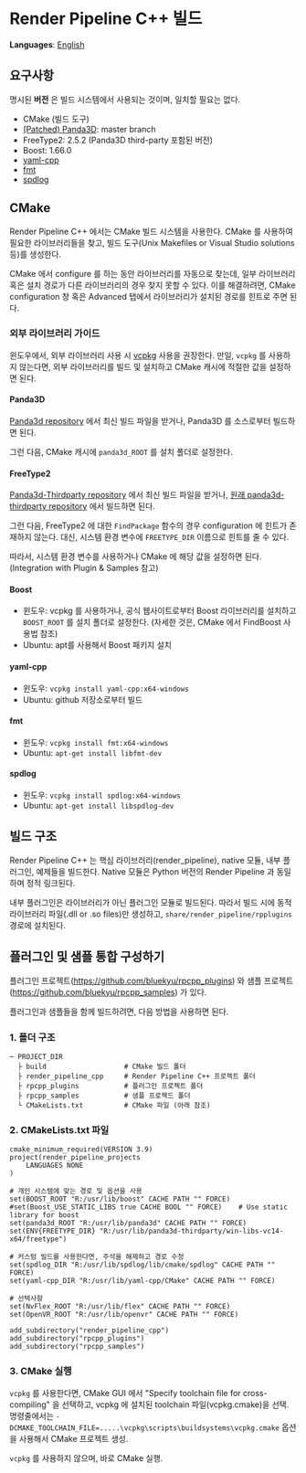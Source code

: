 # Render Pipeline C++ 빌드
**Languages**: [English](../build_rpcpp.md)

## 요구사항
명시된 **버전** 은 빌드 시스템에서 사용되는 것이며, 일치할 필요는 없다.

- CMake (빌드 도구)
- [(Patched) Panda3D](https://github.com/bluekyu/panda3d): master branch
- FreeType2: 2.5.2 (Panda3D third-party 포함된 버전)
- Boost: 1.66.0
- [yaml-cpp](https://github.com/jbeder/yaml-cpp)
- [fmt](https://github.com/fmtlib/fmt)
- [spdlog](https://github.com/gabime/spdlog)



## CMake
Render Pipeline C++ 에서는 CMake 빌드 시스템을 사용한다.
CMake 를 사용하여 필요한 라이브러리들을 찾고, 빌드 도구(Unix Makefiles or Visual Studio solutions 등)를 생성한다.

CMake 에서 configure 를 하는 동안 라이브러리를 자동으로 찾는데, 일부 라이브러리 혹은 설치 경로가 다른 라이브러리의 경우
찾지 못할 수 있다. 이를 해결하려면, CMake configuration 창 혹은 Advanced 탭에서 라이브러리가 설치된 경로를 힌트로 주면 된다.

### 외부 라이브러리 가이드
윈도우에서, 외부 라이브러리 사용 시 [vcpkg](https://github.com/Microsoft/vcpkg) 사용을 권장한다.
만일, `vcpkg` 를 사용하지 않는다면, 외부 라이브러리를 빌드 및 설치하고 CMake 캐시에 적절한 값을 설정하면 된다.


#### Panda3D
[Panda3d repository](https://github.com/bluekyu/panda3d) 에서 최신 빌드 파일을 받거나,
Panda3D 를 소스로부터 빌드하면 된다.

그런 다음, CMake 캐시에 `panda3d_ROOT` 를 설치 폴더로 설정한다.

#### FreeType2
[Panda3d-Thirdparty repository](https://github.com/bluekyu/panda3d-thirdparty) 에서
최신 빌드 파일을 받거나,
[원래 panda3d-thirdparty repository](https://github.com/rdb/panda3d-thirdparty) 에서 빌드하면 된다.

그런 다음, FreeType2 에 대한 `FindPackage` 함수의 경우 configuration 에 힌트가 존재하지 않는다.
대신, 시스템 환경 변수에 `FREETYPE_DIR` 이름으로 힌트를 줄 수 있다.

따라서, 시스템 환경 변수를 사용하거나 CMake 에 해당 값을 설정하면 된다. (Integration with Plugin & Samples 참고)

#### Boost
- 윈도우: vcpkg 를 사용하거나, 공식 웹사이트로부터 Boost 라이브러리를 설치하고 `BOOST_ROOT` 를 설치 폴더로 설정한다.
  (자세한 것은, CMake 에서 FindBoost 사용법 참조)
- Ubuntu: apt를 사용해서 Boost 패키지 설치

#### yaml-cpp
- 윈도우: `vcpkg install yaml-cpp:x64-windows`
- Ubuntu: github 저장소로부터 빌드

#### fmt
- 윈도우: `vcpkg install fmt:x64-windows`
- Ubuntu: `apt-get install libfmt-dev`

#### spdlog
- 윈도우: `vcpkg install spdlog:x64-windows`
- Ubuntu: `apt-get install libspdlog-dev`



## 빌드 구조
Render Pipeline C++ 는 핵심 라이브러리(render_pipeline), native 모듈, 내부 플러그인, 예제들을 빌드한다.
Native 모듈은 Python 버전의 Render Pipeline 과 동일하며 정적 링크된다.

내부 플러그인은 라이브러리가 아닌 플러그인 모듈로 빌드된다. 따라서 빌드 시에 동적 라이브러리 파일(.dll or .so files)만 생성하고,
`share/render_pipeline/rpplugins` 경로에 설치된다.



## 플러그인 및 샘플 통합 구성하기
플러그인 프로젝트(https://github.com/bluekyu/rpcpp_plugins) 와
샘플 프로젝트(https://github.com/bluekyu/rpcpp_samples) 가 있다.

플러그인과 샘플들을 함께 빌드하려면, 다음 방법을 사용하면 된다.

### 1. 폴더 구조
```
─ PROJECT_DIR
  ├ build                   # CMake 빌드 폴더
  ├ render_pipeline_cpp     # Render Pipeline C++ 프로젝트 폴더
  ├ rpcpp_plugins           # 플러그인 프로젝트 폴더
  ├ rpcpp_samples           # 샘플 프로젝드 폴더
  └ CMakeLists.txt          # CMake 파일 (아래 참조)
```

### 2. CMakeLists.txt 파일
```
cmake_minimum_required(VERSION 3.9)
project(render_pipeline_projects
    LANGUAGES NONE
)

# 개인 시스템에 맞는 경로 및 옵션을 사용
set(BOOST_ROOT "R:/usr/lib/boost" CACHE PATH "" FORCE)
#set(Boost_USE_STATIC_LIBS true CACHE BOOL "" FORCE)    # Use static library for boost
set(panda3d_ROOT "R:/usr/lib/panda3d" CACHE PATH "" FORCE)
set(ENV{FREETYPE_DIR} "R:/usr/lib/panda3d-thirdparty/win-libs-vc14-x64/freetype")

# 커스텀 빌드를 사용한다면, 주석을 해제하고 경로 수정
set(spdlog_DIR "R:/usr/lib/spdlog/lib/cmake/spdlog" CACHE PATH "" FORCE)
set(yaml-cpp_DIR "R:/usr/lib/yaml-cpp/CMake" CACHE PATH "" FORCE)

# 선택사항
set(NvFlex_ROOT "R:/usr/lib/flex" CACHE PATH "" FORCE)
set(OpenVR_ROOT "R:/usr/lib/openvr" CACHE PATH "" FORCE)

add_subdirectory("render_pipeline_cpp")
add_subdirectory("rpcpp_plugins")
add_subdirectory("rpcpp_samples")
```

### 3. CMake 실행
`vcpkg` 를 사용한다면, CMake GUI 에서 "Specify toolchain file for cross-compiling" 을 선택하고,
vcpkg 에 설치된 toolchain 파일(vcpkg.cmake)을 선택.
명령줄에서는 `-DCMAKE_TOOLCHAIN_FILE=.....\vcpkg\scripts\buildsystems\vcpkg.cmake` 옵션을
사용해서 CMake 프로젝트 생성.

`vcpkg` 를 사용하지 않으며, 바로 CMake 실행.
